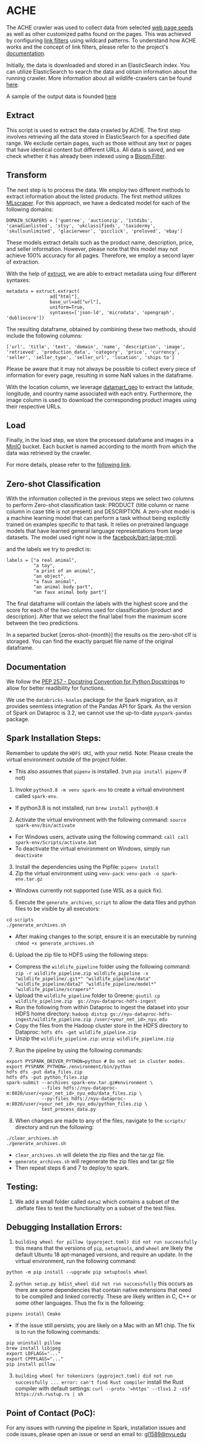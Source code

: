 # ACHE

The ACHE crawler was used to collect data from selected [web page seeds](https://drive.google.com/file/d/17EU4HyCy5D88yCa1FGo8EhU4C137chgI/view?usp=drive_link) as well as other customized paths found on the pages. This was achieved by configuring [link filters](https://drive.google.com/file/d/1SfqHUoKgjARxSr_bSkw5jSFTpKLOn3_G/view?usp=drive_link) using wildcard patterns. To understand how ACHE works and the concept of link filters, please refer to the project's [documentation](http://ache.readthedocs.io/en/latest/).

Initially, the data is downloaded and stored in an ElasticSearch index. You can utilize ElasticSearch to search the data and obtain information about the running crawler. More information about all wildlife-crawlers can be found [here](https://docs.google.com/spreadsheets/d/1K7TuQbxaEz_IOqPW5oxDst6EM_GNQjUPO7DQQoQ0cn4/edit#gid=0).

A sample of the output data is founded [here](https://github.com/VIDA-NYU/DISN-Wildlife-Internal/blob/main/data/labeled_ads.csv)

## Extract

This script is used to extract the data crawled by ACHE. The first step involves retrieving all the data stored in ElasticSearch for a specified date range. We exclude certain pages, such as those without any text or pages that have identical content but different URLs. All data is saved, and we check whether it has already been indexed using a [Bloom Filter](https://github.com/VIDA-NYU/DISN-Wildlife-Internal/blob/ETL_s3/ETL_pipeline/bloom_filter.py).

## Transform

The next step is to process the data. We employ two different methods to extract information about the listed products. The first method utilizes [MLscraper](https://github.com/lorey/mlscraper). For this approach, we have a dedicated model for each of the following domains:
```
DOMAIN_SCRAPERS = ['gumtree', 'auctionzip', '1stdibs', 'canadianlisted', 'stsy', 'ukclassifieds', 'taxidermy', 'skullsunlimited', 'glacierwear', 'picclick', 'preloved', 'ebay']
```
These models extract details such as the product name, description, price, and seller information. However, please note that this model may not achieve 100% accuracy for all pages. Therefore, we employ a second layer of extraction.

With the help of [extruct](https://github.com/scrapinghub/extruct), we are able to extract metadata using four different syntaxes:
```
metadata = extruct.extract(
                ad["html"],
                base_url=ad["url"],
                uniform=True,
                syntaxes=['json-ld', 'microdata', 'opengraph', 'dublincore'])
```
The resulting dataframe, obtained by combining these two methods, should include the following columns:
```
['url', 'title', 'text', 'domain', 'name', 'description', 'image', 'retrieved', 'production_data', 'category', 'price', 'currency', 'seller', 'seller_type', 'seller_url', 'location', 'ships to']
```
Please be aware that it may not always be possible to collect every piece of information for every page, resulting in some NaN values in the dataframe.

With the location column, we leverage [datamart_geo](https://gitlab.com/ViDA-NYU/auctus/datamart-geo) to extract the latitude, longitude, and country name associated with each entry. Furthermore, the image column is used to download the corresponding product images using their respective URLs.

## Load

Finally, in the load step, we store the processed dataframe and images in a [MinIO](https://miniodisn.hsrn.nyu.edu/browser) bucket. Each bucket is named according to the month from which the data was retrieved by the crawler.

For more details, please refer to the [following link](https://docs.google.com/presentation/d/14Azy2_fdiq7it8s9sV5XxxfC7x8Hwdip49D_Q8SQshA/edit#slide=id.p).


## Zero-shot Classification

With the information collected in the previous steps we select two columns to perform Zero-shot classification task: PRODUCT (title column or name column in case title is not present) and DESCRIPTION. A zero-shot model is a machine learning model that can perform a task without being explicitly trained on examples specific to that task. It relies on pretrained language models that have learned general language representations from large datasets. The model used right now is the [facebook/bart-large-mnli](https://huggingface.co/facebook/bart-large-mnli).

and the labels we try to predict is:

```
labels = ["a real animal",
          "a toy",
          "a print of an animal",
          "an object",
          "a faux animal",
          "an animal body part",
          "an faux animal body part"]
```

The final dataframe will contain the labels with the highest score and the score for each of the two columns used for classification (product and description). After that we select the final label from the maximum score between the two predictions.

In a separted bucket [zeros-shot-{month}] the results os the zero-shot clf is storaged. You can find the exactly parquet file name of the original dataframe. 


## Documentation
We follow the [PEP 257 - Docstring Convention for Python Docstrings](https://peps.python.org/pep-0257/) to allow for better readibility for functions.

We use the `databricks-koalas` package for the Spark migration, as it provides seemless integration of the Pandas API for Spark. As the version of Spark on Dataproc is 3.2, we cannot use the up-to-date `pyspark-pandas` package.

## Spark Installation Steps:
Remember to update the `HDFS URI`, with your netid.
Note: Please create the virtual environment outside of the project folder.
- This also assumes that `pipenv` is installed. (run `pip install pipenv` if not)
1. Invoke `python3.8 -m venv spark-env` to create a virtual environment called `spark-env`.
- If python3.8 is not installed, run `brew install python@3.8`
2. Activate the virtual environment with the following command: `source spark-env/bin/activate`
- For Windows users, activate using the following command: `call call spark-env/Scripts/activate.bat`
- To deactivate the virtual environment on Windows, simply run `deactivate`
3. Install the dependencies using the Pipfile: `pipenv install`
4. Zip the virtual environment using `venv-pack`: `venv-pack -o spark-env.tar.gz`
- Windows currently not supported (use WSL as a quick fix).
5. Execute the `generate_archives_script` to allow the data files and python files to be visible by all executors:
```
cd scripts
./generate_archives.sh
```
- After making changes to the script, ensure it is an executable by running `chmod +x generate_archives.sh`
6. Upload the zip file to HDFS using the following steps:
- Compress the `wildlife_pipeline` folder using the following command:
`zip -r wildlife_pipeline.zip wildlife_pipeline -x "wildlife_pipeline/.git*" "wildlife_pipeline/data" "wildlife_pipeline/data2" "wildlife_pipeline/model*" "wildlife_pipeline/scrapers*"`
- Upload the `wildlife_pipeline` folder to Greene:
`gsutil cp wildlife_pipeline.zip  gs://nyu-dataproc-hdfs-ingest`
- Run the following from within Dataproc to ingest the dataset into your HDFS home directory:
`hadoop distcp gs://nyu-dataproc-hdfs-ingest/wildlife_pipeline.zip /user/<your_net_id>_nyu_edu`
- Copy the files from the Hadoop cluster store in the HDFS directory to Dataproc:
`hdfs dfs -get wildlife_pipeline.zip`
- Unzip the `wildlife_pipeline.zip`:
`unzip wildlife_pipeline.zip`
7. Run the pipeline by using the following commands:
```
export PYSPARK_DRIVER_PYTHON=python # Do not set in cluster modes.
export PYSPARK_PYTHON=./environment/bin/python
hdfs dfs -put data_files.zip
hdfs dfs -put python_files.zip
spark-submit --archives spark-env.tar.gz#environment \
             --files hdfs://nyu-dataproc-m:8020/user/<your_net_id>_nyu_edu/data_files.zip \
             --py-files hdfs://nyu-dataproc-m:8020/user/<your_net_id>_nyu_edu/python_files.zip \
             test_process_data.py
```
8. When changes are made to any of the files, navigate to the `scripts/` directory and run the following:
```
./clear_archives.sh
./generate_archives.sh
```
- `clear_archives.sh` will delete the zip files and the tar.gz file. 
- `generate_archives.sh` will regenerate the zip files and tar.gz file
- Then repeat steps 6 and 7 to deploy to spark.

## Testing:
1. We add a small folder called `data2` which contains a subset of the .deflate files to test the functionality on a subset of the test files.

## Debugging Installation Errors:
1. `building wheel for pillow (pyproject.toml) did not run successfully`
this means that the versions of `pip`, `setuptools`, and `wheel` are likely the default Ubuntu 18 apt-managed versions, and require an update.
In the virtual environment, run the following command:
```
python -m pip install --upgrade pip setuptools wheel
```
2. `python setup.py bdist_wheel did not run successfully`
this occurs as there are some dependencies that contain native extensions that need to be compiled and linked correctly. These are likely written in C, C++ or some other languages. 
Thus the fix is the following:
```
pipenv install Cmake
```
- If the issue still persists, you are likely on a Mac with an M1 chip. The fix is to run the following commands:
```
pip uninstall pillow
brew install libjpeg
export LDFLAGS="..."
export CPPFLAGS="..."
pip install pillow
```
3. `building wheel for tokenizers (pyproject.toml) did not run successfully ... error: can't find Rust compiler`
install the Rust compiler with default settings:
`curl --proto '=https' --tlsv1.2 -sSf https://sh.rustup.rs | sh`
## Point of Contact (PoC):
For any issues with running the pipeline in Spark, installation issues and code issues, please open an issue or send an email to: gl1589@nyu.edu